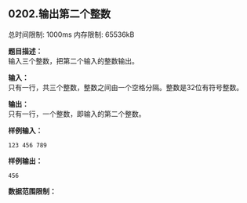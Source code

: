 ## 0202.输出第二个整数

总时间限制: 1000ms 内存限制: 65536kB

**题目描述：**   
输入三个整数，把第二个输入的整数输出。

**输入：**   
只有一行，共三个整数，整数之间由一个空格分隔。整数是32位有符号整数。

**输出：**   
只有一行，一个整数，即输入的第二个整数。

**样例输入：**

    123 456 789

**样例输出：**

    456

**数据范围限制：**

